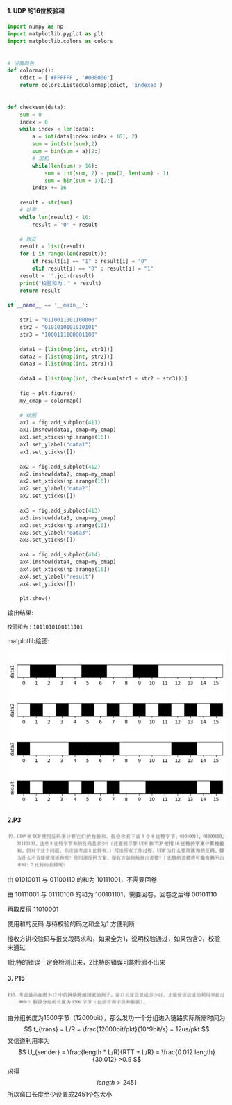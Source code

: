 #### 1. UDP 的16位校验和

```python
import numpy as np
import matplotlib.pyplot as plt
import matplotlib.colors as colors


# 设置颜色
def colormap():
    cdict = ['#FFFFFF', '#000000']
    return colors.ListedColormap(cdict, 'indexed')


def checksum(data):
    sum = 0
    index = 0
    while index < len(data):
        a = int(data[index:index + 16], 2)
        sum = int(str(sum),2)
        sum = bin(sum + a)[2:]
        # 求和
        while(len(sum) > 16):
            sum = int(sum, 2) - pow(2, len(sum) - 1)
            sum = bin(sum + 1)[2:]
        index += 16

    result = str(sum)
    # 补零
    while len(result) < 16:
        result = '0' + result

    # 取反
    result = list(result)
    for i in range(len(result)):
        if result[i] == "1" : result[i] = "0"
        elif result[i] == "0" : result[i] = "1"
    result = ''.join(result)
    print("校验和为：" + result)
    return result

if __name__ == '__main__':

    str1 = "0110011001100000"
    str2 = "0101010101010101"
    str3 = "1000111100001100"

    data1 = [list(map(int, str1))]
    data2 = [list(map(int, str2))]
    data3 = [list(map(int, str3))]

    data4 = [list(map(int, checksum(str1 + str2 + str3)))]

    fig = plt.figure()
    my_cmap = colormap()

    # 绘图
    ax1 = fig.add_subplot(411)
    ax1.imshow(data1, cmap=my_cmap)
    ax1.set_xticks(np.arange(16))
    ax1.set_ylabel("data1")
    ax1.set_yticks([])

    ax2 = fig.add_subplot(412)
    ax2.imshow(data2, cmap=my_cmap)
    ax2.set_xticks(np.arange(16))
    ax2.set_ylabel("data2")
    ax2.set_yticks([])

    ax3 = fig.add_subplot(413)
    ax3.imshow(data3, cmap=my_cmap)
    ax3.set_xticks(np.arange(16))
    ax3.set_ylabel("data3")
    ax3.set_yticks([])

    ax4 = fig.add_subplot(414)
    ax4.imshow(data4, cmap=my_cmap)
    ax4.set_xticks(np.arange(16))
    ax4.set_ylabel("result")
    ax4.set_yticks([])

    plt.show()

```

输出结果:

```
校验和为：1011010100111101
```

matplotlib绘图:

<img src="CheckSum.png" alt="CheckSun" style="zoom: 67%;" />

#### 2.P3

![P3](P3.png)

由 01010011 与 01100110 的和为 10111001，不需要回卷

由 10111001 与 01110100 的和为 100101101，需要回卷，回卷之后得 00101110

再取反得 11010001

使用和的反码 与待校验的码之和全为1 方便判断 

接收方讲校验码与报文段码求和，如果全为1，说明校验通过，如果包含0，校验未通过

1比特的错误一定会检测出来，2比特的错误可能检验不出来 



#### 3. P15

![P15](P15.png)

由分组长度为1500字节（12000bit），那么发功一个分组进入链路实际所需时间为
$$
t_{trans} = L/R = \frac{12000bit/pkt}{10^9bit/s} = 12us/pkt
$$
又信道利用率为
$$
U_{sender} = \frac{length * L/R}{RTT + L/R} = \frac{0.012 length}{30.012} >0.9
$$
求得
$$
length > 2451
$$
所以窗口长度至少设置成2451个包大小